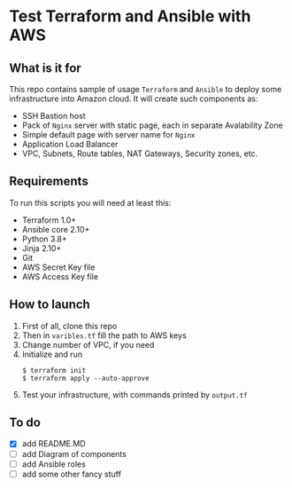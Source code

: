 # Test Terraform and Ansible with AWS

## What is it for
This repo contains sample of usage ```Terraform``` and ```Ansible``` to deploy some infrastructure into Amazon cloud.
It will create such components as:
- SSH Bastion host
- Pack of ```Nginx```  server with static page, each in separate Avalability Zone
- Simple default page with server name for ```Nginx```
- Application Load Balancer
- VPC, Subnets, Route tables, NAT Gateways, Security zones, etc.

## Requirements
To run this scripts you will need at least this: 
- Terraform 1.0+
- Ansible core 2.10+
- Python 3.8+
- Jinja 2.10+
- Git
- AWS Secret Key file
- AWS Access Key file

## How to launch
1. First of all, clone this repo 
2. Then in ```varibles.tf``` fill the path to AWS keys
3. Change number of VPC, if you need
4. Initialize and run
    ```
    $ terraform init
    $ terraform apply --auto-approve
    ```
5. Test your infrastructure, with commands printed by ```output.tf```

## To do
 - [x] add README.MD
 - [ ] add Diagram of components
 - [ ] add Ansible roles
 - [ ] add some other fancy stuff